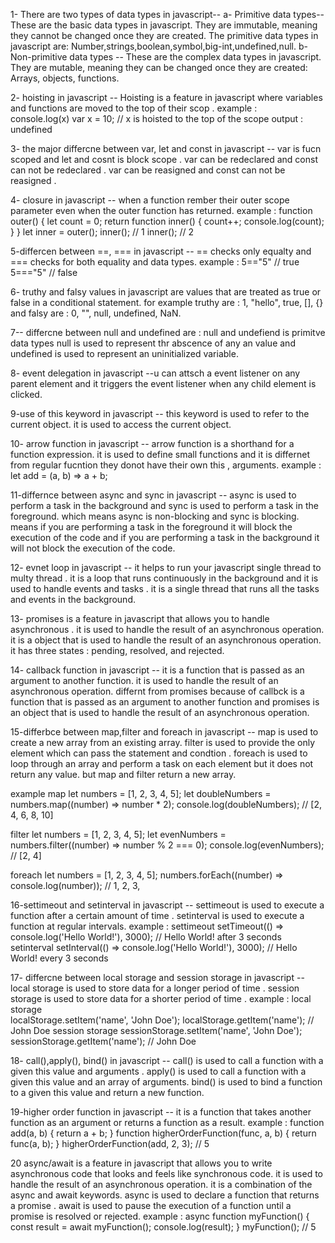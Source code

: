 1- There are two types of data types in javascript--
a- Primitive data types-- These are the basic data types in javascript. They are immutable, meaning they cannot be changed once they are created. The primitive data types in javascript are: Number,strings,boolean,symbol,big-int,undefined,null.
b- Non-primitive data types -- These are the complex data types in javascript. They are mutable, meaning they can be changed once they are created: Arrays, objects, functions.

2-  hoisting in javascript -- Hoisting is a feature in javascript where variables and functions are moved to the top of their scop .  example :  
console.log(x)
var x = 10; // x is hoisted to the top of the scope
output : undefined

3-  the major differcne between var, let and const in javascript -- 
 var is fucn scoped and let and cosnt is block scope .
 var can be redeclared  and const can not be redeclared .
 var can be reasigned  and const can not be reasigned .



  4- closure in javascript -- when a function rember their outer scope parameter  even when the outer function has returned. example : 
  function outer() {
    let count = 0;
    return function inner() {
        count++;
        console.log(count);
        }
        }
        let inner = outer();
        inner(); // 1
        inner(); // 2


  5-differcen between ==, === in javascript --
  == checks  only equalty and === checks for both equality and data types. example :
  5=="5" // true
  5==="5" // false

  6- truthy and falsy values in javascript  are values that are treated as true or false in a conditional statement. for example truthy are : 1, "hello", true, [], {} and falsy are : 0, "", null, undefined, NaN.

  7-- differcne between null and undefined are : null and undefiend is primitve data types  null is used to represent thr abscence of any an value and 
  undefined is used to represent an uninitialized variable.

  8- event delegation in javascript --u can attsch a event listener on any  parent element and
  it triggers the event listener when any child element is clicked.

  9-use of this keyword in javascript -- this keyword is used to refer to the current object. it is used to access the current object.

  10- arrow function in javascript -- arrow function is a shorthand for a function expression. it is used to define small functions and it is differnet from regular fucntion they donot have their own this , arguments.
  example : 
  let add = (a, b) => a + b;

  11-differnce between async and sync in javascript -- async is used to perform a task in the background and sync is used to perform a task in the foreground. which means
  async is non-blocking and sync is blocking. means if you are performing a task in the foreground it will block the execution of the code and if you are performing a task in the background it will not block the execution of the code.


  12- evnet loop in javascript -- it helps to run your javascript single thread to multy thread . it is a loop that runs continuously in the background and it is used to handle events and tasks . it is a single thread that runs all the tasks and events in the background.

  13-  promises is a feature in javascript that allows you to handle asynchronous . it is used to handle the result of an asynchronous operation. it is a object that is used to handle the result of an asynchronous operation. it has three states : pending, resolved, and rejected. 


14- callback function in javascript -- it is a function that is passed as an argument to another function. it is used to handle the result of an asynchronous operation. 
differnt from promises because of callbck is a function that is passed as an argument to another function and promises is an object that is used to handle the result of an asynchronous operation.

15-differbce between map,filter and foreach in javascript -- map is used to create a new array from an existing array. filter is used to  provide  the only element which can pass the statement and condtion . foreach is used to loop through an array and perform a task on each element but it does not return any value. but map and filter return a new array. 

example 
map
let numbers = [1, 2, 3, 4, 5];
let doubleNumbers = numbers.map((number) => number * 2);
console.log(doubleNumbers); // [2, 4, 6, 8, 10]

filter 
let numbers = [1, 2, 3, 4, 5];
let evenNumbers = numbers.filter((number) => number % 2 === 0);
console.log(evenNumbers); // [2, 4]

foreach
let numbers = [1, 2, 3, 4, 5];
numbers.forEach((number) => console.log(number)); // 1, 2, 3,

 16-settimeout and setinterval in javascript -- settimeout is used to execute a function after a certain amount of time . setinterval is used to execute a function at regular intervals. example : 
settimeout
setTimeout(() => console.log('Hello World!'), 3000); // Hello World! after 3 seconds
setinterval
setInterval(() => console.log('Hello World!'), 3000); // Hello World! every 3 seconds

17-  differcne between local storage and session storage in javascript -- local storage is used to store data for a longer period of time . session storage is used to store data for a shorter period of time . example : 
local storage   
localStorage.setItem('name', 'John Doe');
localStorage.getItem('name'); // John Doe
session storage
sessionStorage.setItem('name', 'John Doe');
sessionStorage.getItem('name'); // John Doe

18- call(),apply(), bind() in javascript -- call() is used to call a function with a given this value and arguments . apply() is used to call a function with a given this value and an array of arguments. bind() is used to bind a function to a given this value and return a new function.

19-higher order function in javascript -- it is a function that takes another function as an argument or returns a function as a result. example :
function add(a, b) {
 return a + b;
 }
 function higherOrderFunction(func, a, b) {
    return func(a, b);
    }
    higherOrderFunction(add, 2, 3); // 5
   
20  async/await is a feature in javascript that allows you to write asynchronous code that looks and feels like synchronous code. it is used to handle the result of an asynchronous operation. it is a combination of the async and await keywords. async is used to declare a function that returns a promise . await is used to pause the execution of a function until a promise is resolved or rejected. example :
async function myFunction() {
    const result = await myFunction();
    console.log(result);
    }
    myFunction(); // 5







                                       
       

   
